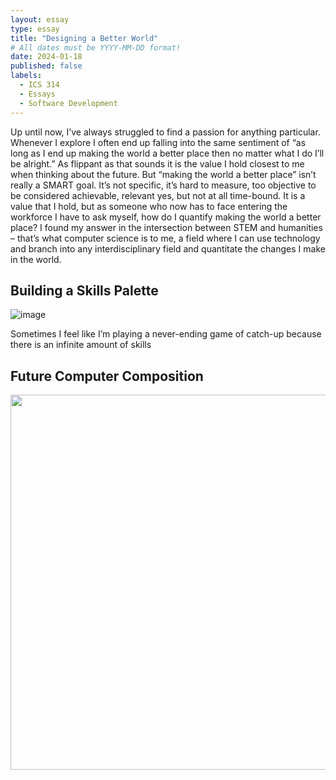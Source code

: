 ```yaml
---
layout: essay
type: essay
title: "Designing a Better World"
# All dates must be YYYY-MM-DD format!
date: 2024-01-18
published: false
labels:
  - ICS 314
  - Essays
  - Software Development
---
```


Up until now, I’ve always struggled to find a passion for anything particular. Whenever I explore I often end up falling into the same sentiment of “as long as I end up making the world a better place then no matter what I do I’ll be alright.” As flippant as that sounds it is the value I hold closest to me when thinking about the future. But “making the world a better place” isn’t really a SMART goal. It’s not specific, it’s hard to measure, too objective to be considered achievable, relevant yes, but not at all time-bound. It is a value that I hold, but as someone who now has to face entering the workforce I have to ask myself, how do I quantify making the world a better place? I found my answer in the intersection between STEM and humanities – that’s what  computer science is to me, a field where I can use technology and branch into any interdisciplinary field and quantitate the changes I make in the world.


## Building a Skills Palette
![image](https://github.com/mvchaella/mvchaella.github.io/assets/131205465/e9e7da89-d42e-4204-8dac-c045a9314610)

Sometimes I feel like I’m playing a never-ending game of catch-up because there is an infinite amount of skills 


## Future Computer Composition

<img width="600px" class="rounded float-start pe-4" src="https://github.com/mvchaella/mvchaella.github.io/assets/131205465/139b869e-35da-47c2-8881-8960845c7398">


